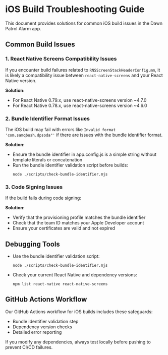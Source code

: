 # iOS Build Troubleshooting Guide

This document provides solutions for common iOS build issues in the Dawn Patrol Alarm app.

## Common Build Issues

### 1. React Native Screens Compatibility Issues

If you encounter build failures related to `RNSScreenStackHeaderConfig.mm`, it is likely a compatibility issue between `react-native-screens` and your React Native version.

**Solution:**
- For React Native 0.79.x, use react-native-screens version ~4.7.0
- For React Native 0.78.x, use react-native-screens version ~4.6.0

### 2. Bundle Identifier Format Issues

The iOS build may fail with errors like `Invalid format 'com.samqbush.dpsoda"'` if there are issues with the bundle identifier format.

**Solution:**
- Ensure the bundle identifier in app.config.js is a simple string without template literals or concatenation
- Run the bundle identifier validation script before builds:
  ```
  node ./scripts/check-bundle-identifier.mjs
  ```

### 3. Code Signing Issues

If the build fails during code signing:

**Solution:**
- Verify that the provisioning profile matches the bundle identifier
- Check that the team ID matches your Apple Developer account
- Ensure your certificates are valid and not expired

## Debugging Tools

- Use the bundle identifier validation script:
  ```
  node ./scripts/check-bundle-identifier.mjs
  ```
- Check your current React Native and dependency versions:
  ```
  npm list react-native react-native-screens
  ```

## GitHub Actions Workflow

Our GitHub Actions workflow for iOS builds includes these safeguards:
- Bundle identifier validation step
- Dependency version checks
- Detailed error reporting

If you modify any dependencies, always test locally before pushing to prevent CI/CD failures.
